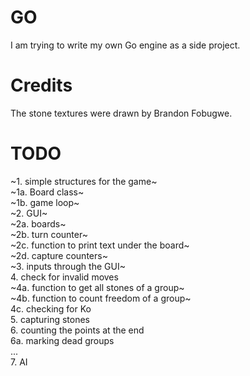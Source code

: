 # GO

I am trying to write my own Go engine as a side project.


# Credits
The stone textures were drawn by Brandon Fobugwe.

# TODO
~1. simple structures for the game~\
    ~1a. Board class~\
    ~1b. game loop~\
~2. GUI~\
    ~2a. boards~\
    ~2b. turn counter~\
    ~2c. function to print text under the board~\
    ~2d. capture counters~\
~3. inputs through the GUI~\
4. check for invalid moves\
    ~4a. function to get all stones of a group~\
    ~4b. function to count freedom of a group~\
    4c. checking for Ko\
5. capturing stones\
6. counting the points at the end\
    6a. marking dead groups\
...\
7. AI
